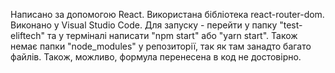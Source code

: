 Написано за допомогою React. 
Використана бібліотека react-router-dom. 
Виконано у Visual Studio Code. 
Для запуску - перейти у папку "test-eliftech" та у терміналі написати "npm start" або "yarn start".
Також немає папки "node_modules" у репозиторії, так як там занадто багато файлів.
Також, можливо, формула перенесена в код не достовірно.
